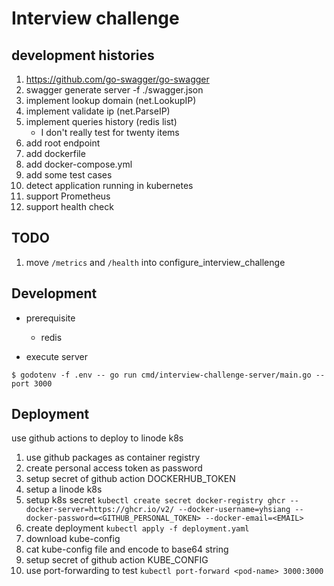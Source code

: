 # Interview challenge

## development histories
1. https://github.com/go-swagger/go-swagger
2. swagger generate server -f ./swagger.json
3. implement lookup domain (net.LookupIP)
4. implement validate ip (net.ParseIP)
5. implement queries history (redis list)
   - I don't really test for twenty items
6. add root endpoint
7. add dockerfile
8. add docker-compose.yml
9. add some test cases
10. detect application running in kubernetes
11. support Prometheus
12. support health check

## TODO
1. move `/metrics` and `/health` into configure_interview_challenge

## Development

* prerequisite
   - redis

* execute server

```
$ godotenv -f .env -- go run cmd/interview-challenge-server/main.go --port 3000
```

## Deployment

use github actions to deploy to linode k8s

1. use github packages as container registry
2. create personal access token as password
3. setup secret of github action DOCKERHUB_TOKEN
4. setup a linode k8s
5. setup k8s secret
   `kubectl create secret docker-registry ghcr --docker-server=https://ghcr.io/v2/ --docker-username=yhsiang --docker-password=<GITHUB_PERSONAL_TOKEN> --docker-email=<EMAIL>`
6. create deployment
   `kubectl apply -f deployment.yaml`
7. download kube-config
8. cat kube-config file and encode to base64 string
9. setup secret of github action KUBE_CONFIG 
10. use port-forwarding to test 
   `kubectl port-forward <pod-name> 3000:3000`